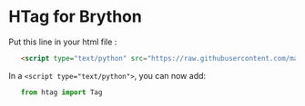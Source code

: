 # HTag for Brython

Put this line in your html file :
```html
   <script type="text/python" src="https://raw.githubusercontent.com/manatlan/htag/main/brython/htag.txt" id="htag"></script>
```
In a `<script type="text/python">`, you can now add:

```python
   from htag import Tag
```




